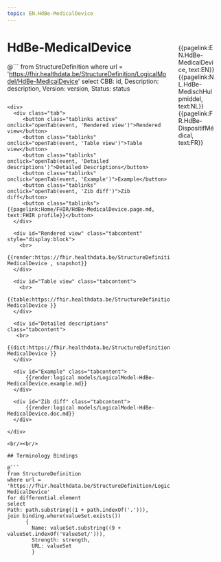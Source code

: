 ```yaml
---
topic: EN.HdBe-MedicalDevice
---
```


<div style="float:right;width:85px;padding:10px;margin:10">
<p>{{pagelink:EN.HdBe-MedicalDevice, text:EN}}  {{pagelink:NL.HdBe-MedischHulpmiddel, text:NL}}  {{pagelink:FR.HdBe-DispositifMédical, text:FR}}<p>
</div>

# HdBe-MedicalDevice



@```
from StructureDefinition
where url = 'https://fhir.healthdata.be/StructureDefinition/LogicalModel/HdBe-MedicalDevice'
select 
CBB: id,
Description: description, 
Version: version,
Status: status
```

<div>
  <div class="tab">
     <button class="tablinks active" onclick="openTab(event, 'Rendered view')">Rendered view</button>
     <button class="tablinks" onclick="openTab(event, 'Table view')">Table view</button>
     <button class="tablinks" onclick="openTab(event, 'Detailed descriptions')">Detailed Descriptions</button>
     <button class="tablinks" onclick="openTab(event, 'Example')">Example</button>
     <button class="tablinks" onclick="openTab(event, 'Zib diff')">Zib diff</button>
     <button class="tablinks">{{pagelink:Home/FHIR/HdBe-MedicalDevice.page.md, text:FHIR profile}}</button>
  </div>

  <div id="Rendered view" class="tabcontent" style="display:block">
    <br>
      {{render:https://fhir.healthdata.be/StructureDefinition/LogicalModel/HdBe-MedicalDevice , snapshot}}
  </div>

  <div id="Table view" class="tabcontent">
    <br>
      {{table:https://fhir.healthdata.be/StructureDefinition/LogicalModel/HdBe-MedicalDevice }}
  </div>

  <div id="Detailed descriptions" class="tabcontent">
   <br>
      {{dict:https://fhir.healthdata.be/StructureDefinition/LogicalModel/HdBe-MedicalDevice }}
  </div>

  <div id="Example" class="tabcontent">
      {{render:logical models/LogicalModel-HdBe-MedicalDevice.example.md}}
  </div>

  <div id="Zib diff" class="tabcontent">
      {{render:logical models/LogicalModel-HdBe-MedicalDevice.doc.md}}
  </div>

</div>

<br/><br/> 

## Terminology Bindings

@```
from StructureDefinition
where url = 'https://fhir.healthdata.be/StructureDefinition/LogicalModel/HdBe-MedicalDevice'
for differential.element
select
Path: path.substring((1 + path.indexOf('.'))),
join binding.where(valueSet.exists())
      { 
        Name: valueSet.substring((9 + valueSet.indexOf('ValueSet/'))),
        Strength: strength,
        URL: valueSet
        }
```  